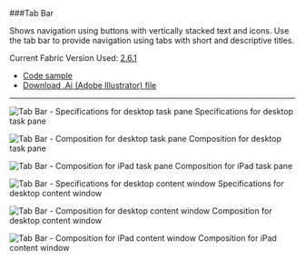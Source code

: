 ###Tab Bar

Shows navigation using buttons with vertically stacked text and icons. Use the tab bar to provide navigation using tabs with short and descriptive titles. 

Current Fabric Version Used: [2.6.1](https://github.com/OfficeDev/office-ui-fabric-core/releases/tag/2.6.1)

* [Code sample](https://github.com/OfficeDev/Office-Add-in-UX-Design-Patterns-Code/tree/master/templates/navigation/tab-bar)
* [Download .Ai (Adobe Illustrator) file](https://github.com/OfficeDev/Office-Add-in-UX-Design-Patterns/blob/master/Patterns/Source%20Files/Tab_Bar.ai?raw=true)

***

![Tab Bar - Specifications for desktop task pane](https://raw.githubusercontent.com/OfficeDev/Office-Add-in-UX-Design-Patterns/master/Patterns/Assets/Tab_Bar/Tab_Bar_Desktop_TaskPane_Callouts.png)
Specifications for desktop task pane 


![Tab Bar - Composition for desktop task pane](https://raw.githubusercontent.com/OfficeDev/Office-Add-in-UX-Design-Patterns/master/Patterns/Assets/Tab_Bar/Tab_Bar_Desktop_TaskPane.png)
Composition for desktop task pane 


![Tab Bar - Composition for iPad task pane](https://raw.githubusercontent.com/OfficeDev/Office-Add-in-UX-Design-Patterns/master/Patterns/Assets/Tab_Bar/Tab_Bar_iPad_TaskPane.png)
Composition for iPad task pane 


![Tab Bar - Specifications for desktop content window](https://raw.githubusercontent.com/OfficeDev/Office-Add-in-UX-Design-Patterns/master/Patterns/Assets/Tab_Bar/Tab_Bar_Desktop_Content_Callouts.png)
Specifications for desktop content window


![Tab Bar - Composition for desktop content window](https://raw.githubusercontent.com/OfficeDev/Office-Add-in-UX-Design-Patterns/master/Patterns/Assets/Tab_Bar/Tab_Bar_Desktop_Content.png)
Composition for desktop content window


![Tab Bar - Composition for iPad content window](https://raw.githubusercontent.com/OfficeDev/Office-Add-in-UX-Design-Patterns/master/Patterns/Assets/Tab_Bar/Tab_Bar_iPad_Content.png)
Composition for iPad content window


